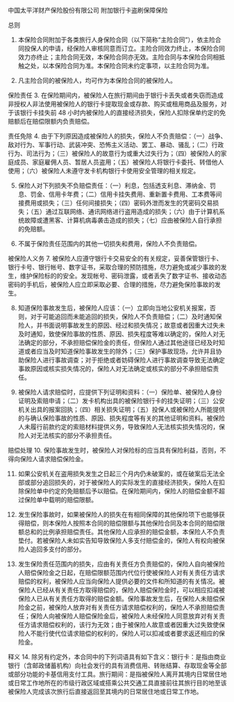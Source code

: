 中国太平洋财产保险股份有限公司 附加银行卡盗刷保障保险

总则
1. 本保险合同附加于各类旅行人身保险合同（以下简称“主险合同”），依主险合同投保人的申请，经保险人审核同意而订立。主险合同效力终止，本保险合同效力亦终止；主险合同无效，本保险合同亦无效。主险合同与本保险合同相抵触之处，以本保险合同为准。本保险合同未约定事项，以主险合同为准。

2. 凡主险合同的被保险人，均可作为本保险合同的被保险人。

保险责任
3. 在保险期间内，被保险人在旅行期间由于银行卡丢失或者失窃而造成非授权人非法使用被保险人的银行卡提取现金或存款、购买或租用商品及服务，对于该银行卡挂失前 48 小时内被保险人的直接经济损失，保险人扣除保单约定的免赔额后在赔偿限额内负责赔偿。

责任免除
4. 由于下列原因造成被保险人的损失，保险人不负责赔偿：（一）战争、敌对行为、军事行动、武装冲突、恐怖主义活动、罢工、暴动、骚乱；（二）行政行为、司法行为；（三）被保险人的故意行为或重大过失行为；（四）被保险人的家庭成员、家庭雇佣人员、暂居人员盗用；（五）被保险人将银行卡委托、转借他人使用；（六）被保险人未遵守发卡机构银行卡使用安全管理的相关规定。

5. 保险人对下列损失不负赔偿责任：（一）利息，包括透支利息、滞纳金、罚息、罚金、信用卡年费；（二）信用卡挂失费用、重新置卡费用、工本费等间接费用或损失；（三）任何间接损失；（四）密码外泄而发生的凭密码交易损失；（五）通过互联网络、通讯网络进行盗用造成的损失；（六）由于计算机系统故障或遭黑客、计算机病毒袭击造成的损失；（七）应由被保险人自行承担的免赔额。

6. 不属于保险责任范围内的其他一切损失和费用，保险人不负责赔偿。

被保险人义务
7. 被保险人应遵守银行卡交易安全的有关规定，妥善保管银行卡、银行卡号、银行帐号、数字证书，采取合理的预防措施，尽力避免或减少事故的发生，维护保险标的的安全。发现帐号、密码泄露，或者丢失了数字证书、接收动态密码的手机后，被保险人应立即采取必要、合理的措施，尽力避免保险事故的发生。

8. 知道保险事故发生后，被保险人应该：（一）立即向当地公安机关报案，否则，对于可能追回而未能追回的损失，保险人不负责赔偿；（二）及时通知保险人，并书面说明事故发生的原因、经过和损失情况；故意或者因重大过失未及时通知，致使保险事故的性质、原因、损失程度等难以确定的，保险人对无法确定的部分，不承担赔偿保险金的责任，但保险人通过其他途径已经及时知道或者应当及时知道保险事故发生的除外；（三）保护事故现场，允许并且协助保险人进行事故调查；对于拒绝或者妨碍保险人进行事故调查导致无法确定事故原因或核实损失情况的，保险人对无法确定或核实的部分不承担赔偿责任。

9. 被保险人请求赔偿时，应提供下列证明和资料：（一）保险单、被保险人身份证明及索赔申请；（二）发卡机构出具的被保险银行卡的挂失证明；（三）公安机关出具的报案回执；（四）相关损失证明；（五）投保人或被保险人所能提供的与确认保险事故的性质、原因、损失程度等有关的其他证明和资料。被保险人未履行前款约定的索赔材料提供义务，导致保险人无法核实损失情况的，保险人对无法核实的部分不承担责任。

赔偿处理
10. 保险事故发生时，被保险人对保险标的应当具有保险利益，否则，不得向保险人请求赔偿保险金。

11. 如果公安机关在盗用损失发生之日起三个月内仍未破案的，或在破案后无法全部或部分追回损失的，对于被保险人的实际发生的直接经济损失，保险人在扣除保险单中约定的免赔额后予以赔偿。在保险期间内，保险人的赔偿金额不超过保险单中载明的赔偿限额。

12. 发生保险事故时，如果被保险人的损失在有相同保障的其他保险项下也能够获得赔偿，则本保险人按照本合同的赔偿限额与其他保险合同及本合同的赔偿限额总和的比例承担赔偿责任。其他保险人应承担的赔偿金额，本保险人不负责垫付。若被保险人未如实告知导致保险人多支付赔偿金的，保险人有权向被保险人追回多支付的部分。

13. 发生保险责任范围内的损失，应由有关责任方负责赔偿的，保险人自向被保险人赔偿保险金之日起，在赔偿限额范围内代位行使被保险人对有关责任方请求赔偿的权利，被保险人应当向保险人提供必要的文件和所知道的有关情况。被保险人已经从有关责任方取得赔偿的，保险人赔偿保险金时，可以相应扣减被保险人已从有关责任方取得的赔偿金额。保险事故发生后，在保险人未赔偿保险金之前，被保险人放弃对有关责任方请求赔偿权利的，保险人不承担赔偿责任；保险人向被保险人赔偿保险金后，被保险人未经保险人同意放弃对有关责任方请求赔偿权利的，该行为无效；由于被保险人故意或者因重大过失致使保险人不能行使代位请求赔偿的权利的，保险人可以扣减或者要求返还相应的保险金。

释义
14. 除另有约定外，本合同中的下列词语具有如下含义：银行卡：是指由商业银行（含邮政储蓄机构）向社会发行的具有消费信用、转账结算、存取现金等全部或部分功能的卡基信用支付工具。旅行期间：是指被保险人离开其境内日常居住地或日常工作地所在的市级行政区域或搭乘公共交通工具直接前往其旅行目的地至该被保险人完成该次旅行后直接返回至其境内的日常居住地或日常工作地。